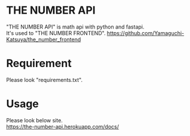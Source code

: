 # THE NUMBER API

"THE NUMBER API" is math api with python and fastapi.  
It's used to "THE NUMBER FRONTEND".
https://github.com/Yamaguchi-Katsuya/the_number_frontend

# Requirement

Please look "requirements.txt".

# Usage

Please look below site.  
https://the-number-api.herokuapp.com/docs/